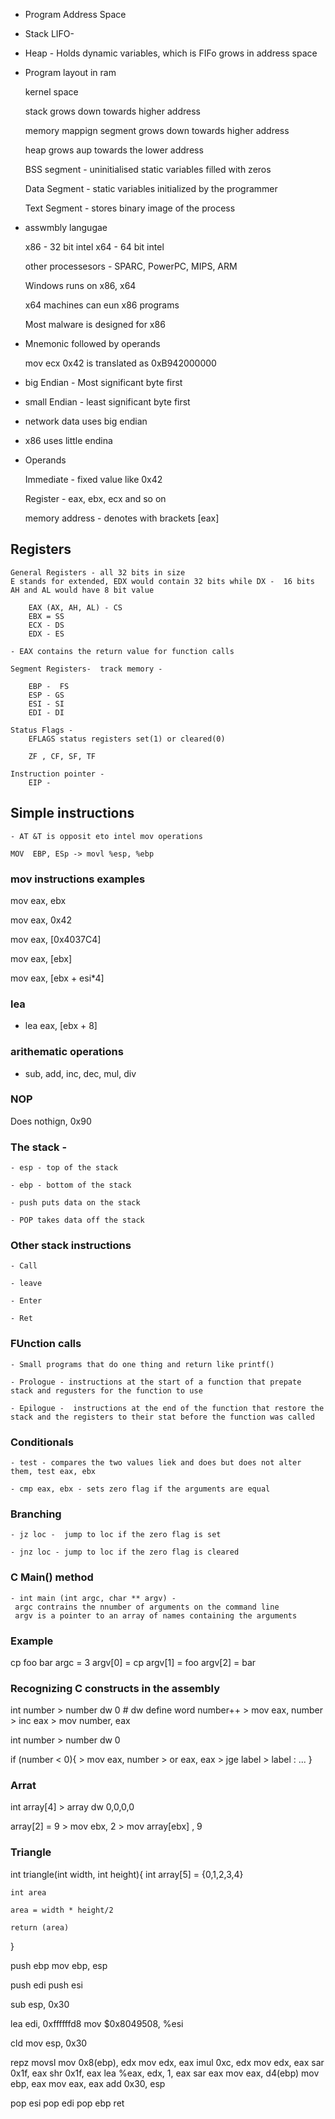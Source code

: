 - Program Address Space

- Stack LIFO- 

- Heap -
    Holds dynamic variables, which is FIFo
    grows in address space

- Program layout in ram

    kernel space

    stack grows down towards higher address

    memory mappign segment grows down towards higher address

    heap grows aup towards the lower address

    BSS segment - uninitialised static variables filled with zeros

    Data Segment - static variables initialized by the programmer

    Text Segment - stores binary image of the process

- asswmbly langugae

    x86 - 32 bit intel
    x64 - 64 bit intel

    other processesors - SPARC, PowerPC, MIPS, ARM 

    Windows runs on x86, x64

    x64 machines can eun x86 programs

    Most malware is designed for x86

- Mnemonic followed by operands

    mov ecx  0x42 is translated as 0xB942000000

- big Endian - Most significant byte first

- small Endian - least significant byte first

- network data uses big endian

- x86 uses little endina

- Operands

    Immediate - fixed value like 0x42

    Register - eax, ebx, ecx and so on

    memory address - denotes with brackets [eax]

## Registers

    General Registers - all 32 bits in size
    E stands for extended, EDX would contain 32 bits while DX -  16 bits
    AH and AL would have 8 bit value

        EAX (AX, AH, AL) - CS
        EBX = SS
        ECX - DS
        EDX - ES
    
    - EAX contains the return value for function calls

    Segment Registers-  track memory -  

        EBP -  FS
        ESP - GS
        ESI - SI
        EDI - DI

    Status Flags - 
        EFLAGS status registers set(1) or cleared(0)

        ZF , CF, SF, TF 

    Instruction pointer - 
        EIP - 

## Simple instructions

    - AT &T is opposit eto intel mov operations

    MOV  EBP, ESp -> movl %esp, %ebp

###  mov instructions examples

mov eax, ebx

mov eax, 0x42

mov eax, [0x4037C4]

mov eax, [ebx]

mov eax, [ebx + esi*4]

### lea 

- lea eax, [ebx + 8]

### arithematic operations

- sub, add, inc, dec, mul, div

### NOP

Does nothign, 0x90

### The stack - 

    - esp - top of the stack

    - ebp - bottom of the stack

    - push puts data on the stack

    - POP takes data off the stack

### Other stack instructions

    - Call

    - leave

    - Enter

    - Ret

### FUnction calls

    - Small programs that do one thing and return like printf()

    - Prologue - instructions at the start of a function that prepate stack and regusters for the function to use

    - Epilogue -  instructions at the end of the function that restore the stack and the registers to their stat before the function was called

### Conditionals

    - test - compares the two values liek and does but does not alter them, test eax, ebx

    - cmp eax, ebx - sets zero flag if the arguments are equal

### Branching

    - jz loc -  jump to loc if the zero flag is set

    - jnz loc - jump to loc if the zero flag is cleared

### C Main() method

    - int main (int argc, char ** argv) -
     argc contrains the nnumber of arguments on the command line
     argv is a pointer to an array of names containing the arguments

### Example

cp foo bar
argc =  3
argv[0] = cp
argv[1] = foo
argv[2] = bar

### Recognizing C constructs in the assembly

int number > number dw 0 # dw define word
number++    > mov eax, number
            > inc eax
            > mov number, eax

int number          > number dw 0

if (number < 0){    > mov eax, number
                    > or eax, eax
                    > jge label
                    > label :
    ...
}

### Arrat 

int array[4]    > array dw 0,0,0,0

array[2] = 9    > mov ebx, 2
                > mov array[ebx] , 9

### Triangle

int triangle(int width, int height){
    int array[5] =  {0,1,2,3,4}

    int area

    area = width * height/2

    return (area)
}

push ebp
mov  ebp, esp

push edi
push esi

sub esp, 0x30

lea edi, 0xffffffd8
mov $0x8049508, %esi

cld
mov esp, 0x30

repz movsl 
mov 0x8(ebp), edx
mov edx, eax
imul 0xc, edx
mov edx, eax
sar 0x1f, eax
shr 0x1f, eax
lea %eax, edx, 1, eax
sar eax
mov eax, d4(ebp)
mov ebp, eax
mov eax, eax
add 0x30, esp

pop esi
pop edi
pop ebp
ret







